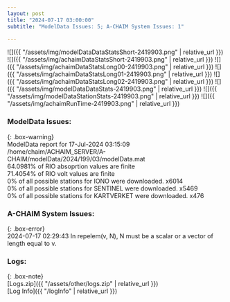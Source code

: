 ```yaml
---
layout: post
title: "2024-07-17 03:00:00"
subtitle: "ModelData Issues: 5; A-CHAIM System Issues: 1"

---
```


![]({{ "/assets/img/modelDataDataStatsShort-2419903.png" | relative_url }})
![]({{ "/assets/img/achaimDataStatsShort-2419903.png" | relative_url }})
![]({{ "/assets/img/achaimDataStatsLong00-2419903.png" | relative_url }})
![]({{ "/assets/img/achaimDataStatsLong01-2419903.png" | relative_url }})
![]({{ "/assets/img/achaimDataStatsLong02-2419903.png" | relative_url }})
![]({{ "/assets/img/modelDataDataStats-2419903.png" | relative_url }})
![]({{ "/assets/img/modelDataStationStats-2419903.png" | relative_url }})
![]({{ "/assets/img/achaimRunTime-2419903.png" | relative_url }})


### ModelData Issues:  
  
{: .box-warning}  
 ModelData report for 17-Jul-2024 03:15:09   
 /home/chaim/ACHAIM_SERVER/A-CHAIM/modelData/2024/199/03/modelData.mat   
 64.0981% of RIO absoprtion values are finite   
 71.4054% of RIO volt values are finite   
 0% of all possible stations for IONO were downloaded. x6014   
 0% of all possible stations for SENTINEL were downloaded. x5469   
 0% of all possible stations for KARTVERKET were downloaded. x476   
  
### A-CHAIM System Issues:  
  
{: .box-error}  
2024-07-17 02:29:43 In repelem(v, N), N must be a scalar or a vector of length equal to v.  

### Logs:  
  
{: .box-note}  
[Logs.zip]({{ "/assets/other/logs.zip" | relative_url }})  
[Log Info]({{ "/logInfo" | relative_url }})  
